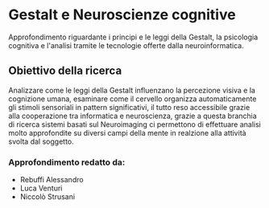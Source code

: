 # Gestalt e Neuroscienze cognitive
Approfondimento riguardante i principi e le leggi della Gestalt, la psicologia cognitiva e l'analisi tramite le tecnologie offerte dalla neuroinformatica.

## Obiettivo della ricerca
Analizzare come le leggi della Gestalt influenzano la percezione visiva e la cognizione umana, esaminare come il cervello organizza automaticamente gli stimoli sensoriali in pattern significativi, il tutto reso accessibile grazie alla cooperazione tra informatica e neuroscienza, grazie a questa branchia di ricerca sistemi basati sul Neuroimaging ci permettono di effettuare analisi molto approfondite su diversi campi della mente in realzione alla attività svolta dal soggetto.

### Approfondimento redatto da:
- Rebuffi Alessandro
- Luca Venturi
- Niccolò Strusani
